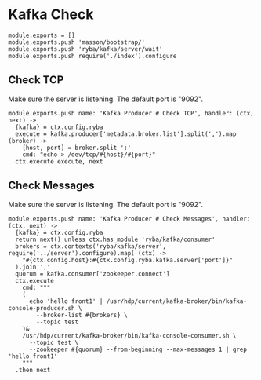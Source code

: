 
# Kafka Check

    module.exports = []
    module.exports.push 'masson/bootstrap/'
    module.exports.push 'ryba/kafka/server/wait'
    module.exports.push require('./index').configure

## Check TCP

Make sure the server is listening. The default port is "9092".

    module.exports.push name: 'Kafka Producer # Check TCP', handler: (ctx, next) ->
      {kafka} = ctx.config.ryba
      execute = kafka.producer['metadata.broker.list'].split(',').map (broker) ->
        [host, port] = broker.split ':'
        cmd: "echo > /dev/tcp/#{host}/#{port}"
      ctx.execute execute, next

## Check Messages

Make sure the server is listening. The default port is "9092".

    module.exports.push name: 'Kafka Producer # Check Messages', handler: (ctx, next) ->
      {kafka} = ctx.config.ryba
      return next() unless ctx.has_module 'ryba/kafka/consumer'
      brokers = ctx.contexts('ryba/kafka/server', require('../server').configure).map( (ctx) ->
        "#{ctx.config.host}:#{ctx.config.ryba.kafka.server['port']}"
      ).join ','
      quorum = kafka.consumer['zookeeper.connect']
      ctx.execute
        cmd: """
        (
          echo 'hello front1' | /usr/hdp/current/kafka-broker/bin/kafka-console-producer.sh \
            --broker-list #{brokers} \
            --topic test
        )&
        /usr/hdp/current/kafka-broker/bin/kafka-console-consumer.sh \
          --topic test \
          --zookeeper #{quorum} --from-beginning --max-messages 1 | grep 'hello front1'
        """
      .then next
